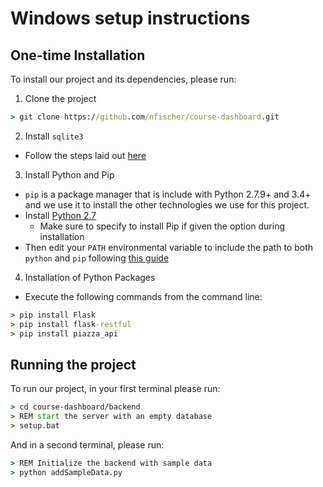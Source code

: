 Windows setup instructions
==========================

One-time Installation
---------------------

To install our project and its dependencies, please run:

1. Clone the project
```bat
> git clone https://github.com/nfischer/course-dashboard.git
```

2. Install `sqlite3`
  - Follow the steps laid out
    [here](http://www.tutorialspoint.com/sqlite/sqlite_installation.htm)

3. Install Python and Pip
  - `pip` is a package manager that is include with Python 2.7.9+ and 3.4+ and
    we use it to install the other technologies we use for this project.
  - Install [Python 2.7](https://www.python.org/downloads/windows/)
    - Make sure to specify to install Pip if given the option during
      installation
  - Then edit your `PATH` environmental variable to include the path to both
    `python` and `pip` following [this
    guide](http://www.computerhope.com/issues/ch000549.htm)

4. Installation of Python Packages
  - Execute the following commands from the command line:
```bat
> pip install Flask
> pip install flask-restful
> pip install piazza_api
```

Running the project
-------------------

To run our project, in your first terminal please run:

```bat
> cd course-dashboard/backend
> REM start the server with an empty database
> setup.bat
```

And in a second terminal, please run:

```bat
> REM Initialize the backend with sample data
> python addSampleData.py
```
